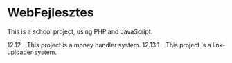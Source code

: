# WebFejlesztes
This is a school project, using PHP and JavaScript.

12.12 - This project is a money handler system.
12.13.1 - This project is a link-uploader system.
